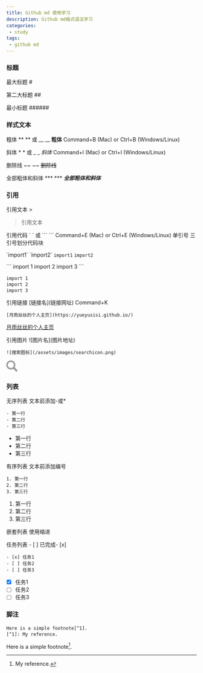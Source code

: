 ```yaml
---
title: Github md 使用学习
description: Github md格式语法学习
categories:
 - study
tags: 
 - github md
---
```


### 标题
最大标题 \# 

第二大标题 \#\# 

最小标题 \#\#\#\#\#\#  

### 样式文本
粗体 \*\* \*\* 或 \_\_ \_\_ __粗体__ Command+B (Mac) or Ctrl+B (Windows/Linux)

斜体 \* \* 或 \_ \_ _斜体_  Command+I (Mac) or Ctrl+I (Windows/Linux)

删除线 \~\~ \~\~ ~~删除线~~

全部粗体和斜体 \*\*\* \*\*\* ***全部粗体和斜体***

### 引用
引用文本 \>  
>引用文本

引用代码 \` \` 或 \`\`\` \`\`\` Command+E (Mac) or Ctrl+E (Windows/Linux) 单引号 三引号划分代码块

\`import1\` \`import2\` `import1` `import2`

\`\`\`
import 1
import 2
import 3
\`\`\`

```
import 1
import 2
import 3
```

引用链接 \[链接名\]\(链接网址\)  Command+K

`[月雨丝丝的个人主页](https://yueyusisi.github.io/)`

[月雨丝丝的个人主页](https://yueyusisi.github.io/)

引用图片 \!\[图片名\]\(图片地址\) 

`![搜索图标](/assets/images/searchicon.png)`

![搜索图标](/assets/images/searchicon.png)

### 列表
无序列表 文本前添加\-或\*   
```
- 第一行
- 第二行
- 第三行
```

- 第一行
- 第二行
- 第三行

有序列表 文本前添加编号    
```
1. 第一行
2. 第二行
3. 第三行
```

1. 第一行
2. 第二行
3. 第三行

嵌套列表 使用缩进 

任务列表 \- \[ \] 已完成\- \[x\] 

```
- [x] 任务1
- [ ] 任务2
- [ ] 任务3
```

- [x] 任务1
- [ ] 任务2
- [ ] 任务3

### 脚注
```
Here is a simple footnote[^1].
[^1]: My reference.
```
Here is a simple footnote[^1].

[^1]: My reference.